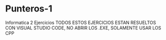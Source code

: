 # Punteros-1
Informatica 2 Ejercicios
TODOS ESTOS EJERCICIOS ESTAN RESUELTOS CON VISUAL STUDIO CODE, NO ABRIR LOS .EXE, SOLAMENTE USAR LOS CPP
